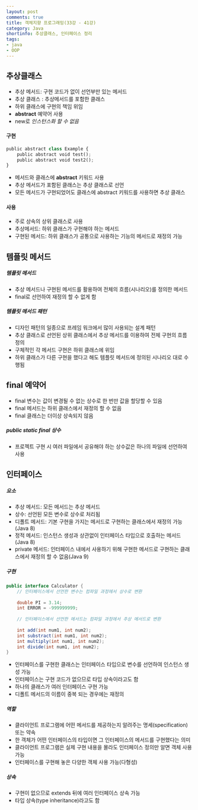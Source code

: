 ```yaml
---
layout: post
comments: true
title: 객체지향 프로그래밍(33강 - 41강)
category: Java
shortinfo: 추상클래스, 인터페이스 정리
tags:
- java
- OOP
---
```




## 추상클래스

- 추상 메서드: 구현 코드가 없이 선언부만 있는 메서드
- 추상 클래스 : 추상메서드를 포함한 클래스
- 하위 클래스에 구현의 책임 위임
- **abstract** 예약어 사용
- new로 *인스턴스화 할 수 없음*

#### 구현

```python
public abstract class Example {
    public abstract void test();
    public abstract void test2();
}
```

- 메서드와 클래스에 **abstract** 키워드 사용
- 추상 메서드가 포함된 클래스는 추상 클래스로 선언
- 모든 메서드가 구현되었어도 클래스에 abstract 키워드를 사용하면 추상 클래스

#### 사용

- 주로 상속의 상위 클래스로 사용
- 추상메서드: 하위 클래스가 구현해야 하는 메서드
- 구현된 메서드: 하위 클래스가 공통으로 사용하는 기능의 메서드로 재정의 가능



## 템플릿 메서드

##### 템플릿 메서드


- 추상 메서드나 구현된 메서드를 활용하여 전체의 흐름(시나리오)를 정의한 메서드
- final로 선언하여 재정의 할 수 없게 함

##### 템플릿 메서드 패턴

- 디자인 패턴의 일종으로 프레임 워크에서 많이 사용되는 설계 패턴
- 추상 클래스로 선언된 상위 클래스에서 추상 메서드를 이용하여 전체 구현의 흐름 정의
- 구체적인 각 메서드 구현은 하위 클래스에 위임
- 하위 클래스가 다른 구현을 했다고 해도 템플릿 메서드에 정의된 시나리오 대로 수행됨



## final 예약어

- final 변수는 값이 변경될 수 없는 상수로 한 번만 값을 할당할 수 있음
- final 메서드는 하위 클래스에서 재정의 할 수 없음
- final 클래스는 더이상 상속되지 않음

#####  public static final 상수

- 프로젝트 구현 시 여러 파일에서 공유해야 하는 상수값은 하나의 파일에 선언하여 사용



## 인터페이스

##### 요소

- 추상 메서드: 모든 메서드는 추상 메서드
- 상수: 선언된 모든 변수로 상수로 처리됨
- 디폴트 메서드: 기본 구현을 가지는 메서드로 구현하는 클래스에서 재정의 가능(Java 8)
- 정적 메서드: 인스턴스 생성과 상관없이 인터페이스 타입으로 호출하는 메서드(Java 8)
- private 메서드: 인터페이스 내에서 사용하기 위해 구현한 메서드로 구현하는 클래스에서 재정의 할 수 없음(Java 9)

##### 구현

```java
public interface Calculator {
    // 인터페이스에서 선언한 변수는 컴파일 과정에서 상수로 변환
    
    double PI = 3.14;
    int ERROR = -999999999;
    
    // 인터페이스에서 선언한 메서드는 컴파일 과정에서 추상 메서드로 변환
    
    int add(int num1, int num2);
    int substract(int num1, int num2);
    int multiply(int num1, int num2);
    int divide(int num1, int num2);
}
```

- 인터페이스를 구현한 클래스는 인터페이스 타입으로 변수를 선언하여 인스턴스 생성 가능
- 인터페이스는 구현 코드가 없으므로 타입 상속이라고도 함
- 하나의 클래스가 여러 인터페이스 구현 가능
- 디폴트 메서드의 이름이 중복 되는 경우에는 재정의

##### 역할

- 클라이언트 프로그램에 어떤 메서드를 제공하는지 알려주는 명세(specification) 또는 약속
- 한 객체가 어떤 인터페이스의 타입이면 그 인터페이스의 메서드를 구현했다는 의미
- 클라이언트 프로그램은 실제 구현 내용을 몰라도 인터페이스 정의만 알면 객체 사용 가능
- 인터페이스를 구현해 놓은 다양한 객체 사용 가능(다형성)

##### 상속

- 구현이 없으므로 extends 뒤에 여러 인터페이스 상속 가능
- 타입 상속(type inheritance)라고도 함